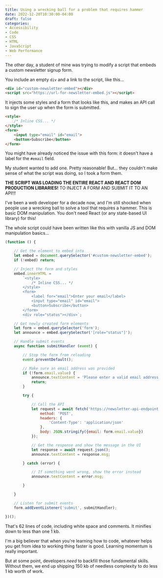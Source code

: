 ```yaml
---
title: Using a wrecking ball for a problem that requires hammer
date: 2022-12-20T10:30:00-04:00
draft: false
categories:
- Accessibility
- Code
- CSS
- HTML
- JavaScript
- Web Performance
---
```


The other day, a student of mine was trying to modify a script that embeds a custom newsletter signup form.

You include an empty `div` and a link to the script, like this...

```html
<div id="custom-newsletter-embed"></div>
<script src="https://url-for-newsletter-embed.js"></script>
```

It injects some styles and a form that looks like this, and makes an API call to sign the user up when the form is submitted.

```html
<style>
	/* Inline CSS... */
</style>
<form>
	<input type="email" id="email">
	<button>Subscribe</button>
</form>
```

You might have already noticed the issue with this form: it doesn't have a label for the `#email` field. 

My student wanted to add one. Pretty reasonable! But... they couldn't make sense of what the script was doing, so I took a form them.

**THE SCRIPT WAS LOADING THE ENTIRE REACT AND REACT DOM PRODUCTION LIBRARIES!** TO INJECT A FORM AND SUBMIT IT TO AN API!!!

I've been a web developer for a decade now, and I'm still shocked when people use a wrecking ball to solve a tool that requires a hammer. This is basic DOM manipulation. You don't need React (or any state-based UI library) for this!

The whole script could have been written like this with vanilla JS and DOM manipulation basics...

```js
(function () {

	// Get the element to embed into
	let embed = document.querySelector('#custom-newsletter-embed');
	if (!embed) return;

	// Inject the form and styles
	embed.innerHTML =
		`<style>
			/* Inline CSS... */
		</style>
		<form>
			<label for="email">Enter your email</label>
			<input type="email" id="email">
			<button>Subscribe</button>
		</form>
		<div role="status"></div>`;

	// Get newly created form elements
	let form = embed.querySelector('form');
	let announce = embed.querySelector('[role="status"]');

	// Handle submit events
	async function submitHandler (event) {

		// Stop the form from reloading
		event.preventDefault();

		// Make sure an email address was provided
		if (!form.email.value) {
			announce.textContent = 'Please enter a valid email address.';
			return;
		}

		try {

			// Call the API
			let request = await fetch('https://newsletter-api-endpoint.com', {
				method: 'POST',
				headers: {
					'Content-Type': 'application/json'
				},
				body: JSON.stringify({email: form.email.value})
			});

			// Get the response and show the message in the UI
			let response = await request.json();
			announce.textContent = response.msg;

		} catch (error) {

			// If something went wrong, show the error instead
			announce.textContent = error.msg;

		}

	}

	// Listen for submit events
	form.addEventListener('submit', submitHandler);

})();
```

That's 62 lines of code, including white space and comments. It minifies down to less than one 1 kb.

I'm a big believer that when you're learning how to code, whatever helps you get from idea to working thing faster is good. Learning momentum is really important.

But at some point, developers _need_ to backfill those fundamental skills. Without them, we end up shipping 150 kb of needless complexity to do less 1 kb worth of work.